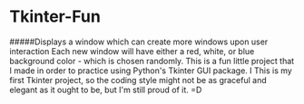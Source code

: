 # Tkinter-Fun
#####Displays a window which can create more windows upon user interaction
Each new window will have either a red, white, or blue background color - which is chosen randomly. This is a fun little project that I made in order to practice using Python's Tkinter GUI package. I  This is my first Tkinter project, so the coding style might not be as graceful and elegant as it ought to be, but I'm still proud of it. =D
